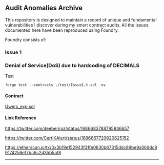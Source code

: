 ## Audit Anomalies Archive

This repository is designed to maintain a record of unique and fundamental vulnerabilities I discover during my smart contract audits. All the issues documented here have been reproduced using Foundry.

Foundry consists of:

### Issue 1
### Denial of Service(DoS) due to hardcoding of DECIMALS

Test

```
forge test --contracts ./test/Issue1.t.sol -vv

```

#### Contract

[Uwerx_exp.sol](src/test/Uwerx_exp.sol)

#### Link Reference

https://twitter.com/deeberiroz/status/1686683788795846657

https://twitter.com/CertiKAlert/status/1686667720920625152

https://etherscan.io/tx/0x3b19e152943f31fe0830b67315ddc89be9a066dc89174256e17bc8c2d35b5af8

---
